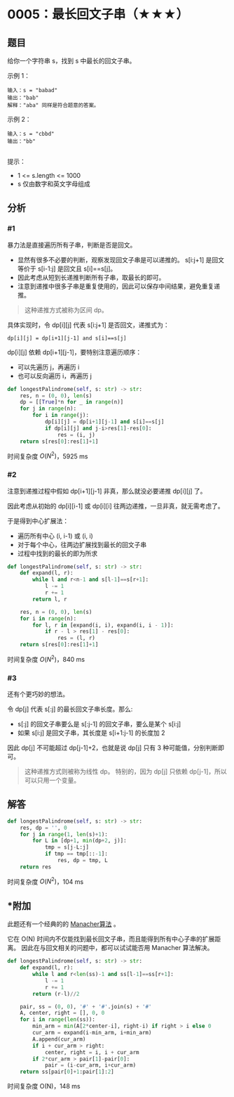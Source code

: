 # 0005：最长回文子串（★★★）


## 题目

给你一个字符串 s，找到 s 中最长的回文子串。

示例 1：

	输入：s = "babad"
	输出："bab"
	解释："aba" 同样是符合题意的答案。

示例 2：

	输入：s = "cbbd"
	输出："bb"
	 

提示：
- 1 <= s.length <= 1000
- s 仅由数字和英文字母组成

 


## 分析

### #1

暴力法是直接遍历所有子串，判断是否是回文。
- 显然有很多不必要的判断，观察发现回文子串是可以递推的。
s[i:j+1] 是回文等价于 s[i-1:j] 是回文且 s[i]==s[j]。
- 因此考虑从短到长递推判断所有子串，取最长的即可。
- 注意到递推中很多子串是重复使用的，因此可以保存中间结果，避免重复递推。

> 这种递推方式被称为区间 dp。

具体实现时，令 dp[i][j] 代表 s[i:j+1] 是否回文，递推式为：

	dp[i][j] = dp[i+1][j-1] and s[i]==s[j]

dp[i][j] 依赖 dp[i+1][j-1]，要特别注意遍历顺序：
- 可以先遍历 j，再遍历 i
- 也可以反向遍历 i，再遍历 j


```python
def longestPalindrome(self, s: str) -> str:
    res, n = (0, 0), len(s)
    dp = [[True]*n for _ in range(n)]
    for j in range(n):
        for i in range(j):
            dp[i][j] = dp[i+1][j-1] and s[i]==s[j]
            if dp[i][j] and j-i>res[1]-res[0]:
                res = (i, j)
    return s[res[0]:res[1]+1]
```
时间复杂度 $O(N^2)$，5925 ms

### #2

注意到递推过程中假如 dp[i+1][j-1] 非真，那么就没必要递推 dp[i][j] 了。

因此考虑从初始的 dp[i][i-1] 或 dp[i][i] 往两边递推，一旦非真，就无需考虑了。

于是得到中心扩展法：
- 遍历所有中心 (i, i-1) 或 (i, i)
- 对于每个中心，往两边扩展找到最长的回文子串
- 过程中找到的最长的即为所求

```python
def longestPalindrome(self, s: str) -> str:
    def expand(l, r):
        while l and r<n-1 and s[l-1]==s[r+1]:
            l -= 1
            r += 1
        return l, r

    res, n = (0, 0), len(s)
    for i in range(n):
        for l, r in [expand(i, i), expand(i, i - 1)]:
            if r - l > res[1] - res[0]:
                res = (l, r)
    return s[res[0]:res[1]+1]
```
时间复杂度 $O(N^2)$，840 ms

### #3

还有个更巧妙的想法。

令 dp[j] 代表 s[:j] 的最长回文子串长度。那么:
- s[:j] 的回文子串要么是 s[:j-1] 的回文子串，要么是某个 s[i:j]
- 如果 s[i:j] 是回文子串，其长度是 s[i+1:j-1] 的长度加 2

因此 dp[j] 不可能超过 dp[j-1]+2，也就是说 dp[j] 只有 3 种可能值，分别判断即可。

> 这种递推方式则被称为线性 dp。
> 特别的，因为 dp[j] 只依赖 dp[j-1]，所以可以只用一个变量。

## 解答

```python
def longestPalindrome(self, s: str) -> str:
    res, dp = '', 0
    for j in range(1, len(s)+1):
        for L in [dp+1, min(dp+2, j)]:
            tmp = s[j-L:j]
            if tmp == tmp[::-1]:
                res, dp = tmp, L
    return res
```
时间复杂度 $O(N^2)$，104 ms

## *附加

此题还有一个经典的的 
[Manacher算法](https://leetcode-cn.com/problems/longest-palindromic-substring/solution/zui-chang-hui-wen-zi-chuan-by-leetcode-solution)
。

它在 O(N) 时间内不仅能找到最长回文子串，而且能得到所有中心子串的扩展距离。
因此在与回文相关的问题中，都可以试试能否用 Manacher 算法解决。

```python
def longestPalindrome(self, s: str) -> str:
    def expand(l, r):
        while l and r<len(ss)-1 and ss[l-1]==ss[r+1]:
            l -= 1
            r += 1
        return (r-l)//2

    pair, ss = (0, 0), '#' + '#'.join(s) + '#'
    A, center, right = [], 0, 0
    for i in range(len(ss)):
        min_arm = min(A[2*center-i], right-i) if right > i else 0
        cur_arm = expand(i-min_arm, i+min_arm)
        A.append(cur_arm)
        if i + cur_arm > right:
            center, right = i, i + cur_arm
        if 2*cur_arm > pair[1]-pair[0]:
            pair = (i-cur_arm, i+cur_arm)
    return ss[pair[0]+1:pair[1]:2]
```
时间复杂度 O(N)，148 ms


